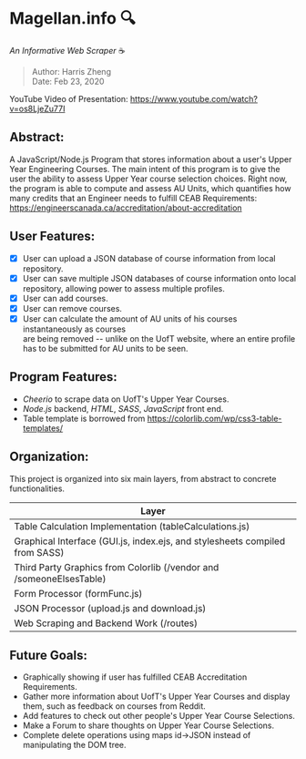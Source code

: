# Magellan.info 🔍 
*An Informative Web Scraper* ☕

> Author: Harris Zheng  
> Date: Feb 23, 2020 

YouTube Video of Presentation: 
https://www.youtube.com/watch?v=os8LjeZu77I

## Abstract: ## 
A JavaScript/Node.js Program that stores information about a user's Upper Year Engineering Courses. 
The main intent of this program is to give the user the ability to assess Upper Year course selection choices.
Right now, the program is able to compute and assess AU Units, which quantifies how many credits that an Engineer needs 
to fulfill CEAB Requirements: https://engineerscanada.ca/accreditation/about-accreditation  

## User Features: ##
- [X] User can upload a JSON database of course information from local repository.
- [X] User can save multiple JSON databases of course information onto local repository, allowing 
      power to assess multiple profiles.   
- [X] User can add courses.
- [X] User can remove courses.
- [X] User can calculate the amount of AU units of his courses instantaneously as courses  
      are being removed -- unlike on the UofT website, where an entire profile has to be submitted for 
      AU units to be seen. 

## Program Features: ##
-  *Cheerio* to scrape data on UofT's Upper Year Courses.
-  *Node.js* backend,  *HTML*, *SASS*, *JavaScript* front end. 
-   Table template is borrowed from https://colorlib.com/wp/css3-table-templates/ 

## Organization: ##
This project is organized into six main layers, from abstract to concrete functionalities.

Layer                                           | 
------------------------------------------------|
Table Calculation Implementation (tableCalculations.js) |
Graphical Interface (GUI.js, index.ejs, and stylesheets compiled from SASS) |
Third Party Graphics from Colorlib (/vendor and /someoneElsesTable) |
Form Processor (formFunc.js) |
JSON Processor (upload.js and download.js) |
Web Scraping and Backend Work (/routes) |

## Future Goals: ## 
 -  Graphically showing if user has fulfilled CEAB Accreditation Requirements.
 -  Gather more information about UofT's Upper Year Courses and display them, such as feedback on courses from Reddit.
 -  Add features to check out other people's Upper Year Course Selections.
 -  Make a Forum to share thoughts on Upper Year Course Selections. 
 -  Complete delete operations using maps id->JSON instead of manipulating the DOM tree.
